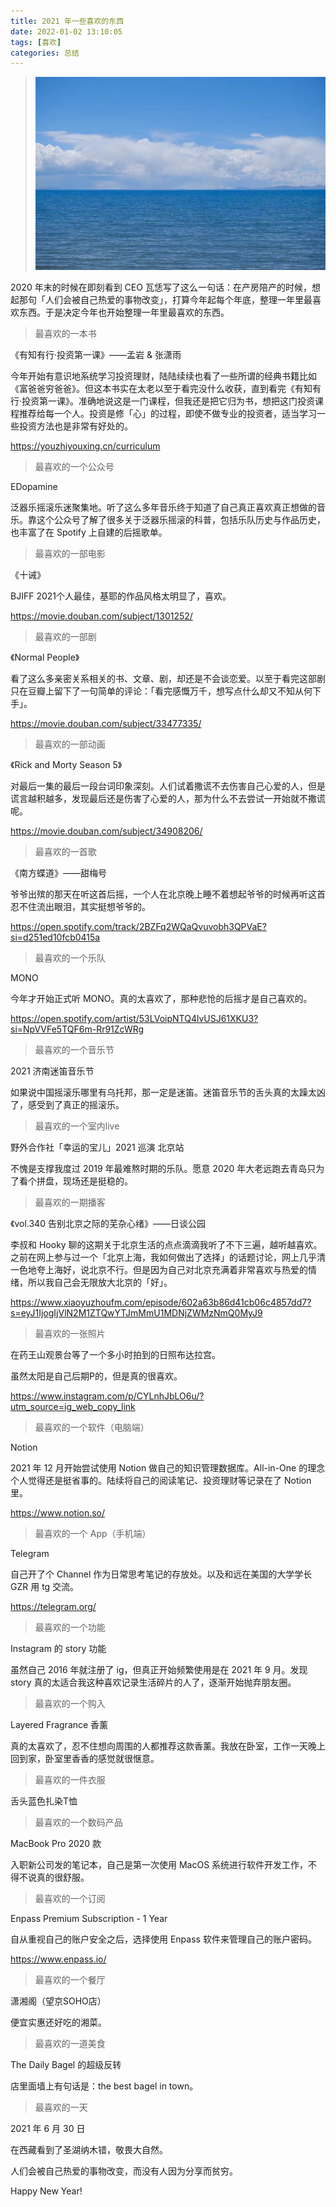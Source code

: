 ```yaml
---
title: 2021 年一些喜欢的东西
date: 2022-01-02 13:10:05
tags: [喜欢]
categories: 总结
---
```


> ![WechatIMG298](https://raw.githubusercontent.com/Wonz5130/My-Private-ImgHost/master/img/WechatIMG298.jpeg)

<!--more-->

2020 年末的时候在即刻看到 CEO 瓦恁写了这么一句话：在产房陪产的时候，想起那句「人们会被自己热爱的事物改变」，打算今年起每个年底，整理一年里最喜欢东西。于是决定今年也开始整理一年里最喜欢的东西。

> 最喜欢的一本书

《有知有行·投资第一课》——孟岩 & 张潇雨

今年开始有意识地系统学习投资理财，陆陆续续也看了一些所谓的经典书籍比如《富爸爸穷爸爸》。但这本书实在太老以至于看完没什么收获，直到看完《有知有行·投资第一课》。准确地说这是一门课程，但我还是把它归为书，想把这门投资课程推荐给每一个人。投资是修「心」的过程，即使不做专业的投资者，适当学习一些投资方法也是非常有好处的。

https://youzhiyouxing.cn/curriculum

> 最喜欢的一个公众号

EDopamine

泛器乐摇滚乐迷聚集地。听了这么多年音乐终于知道了自己真正喜欢真正想做的音乐。靠这个公众号了解了很多关于泛器乐摇滚的科普，包括乐队历史与作品历史，也丰富了在 Spotify 上自建的后摇歌单。

> 最喜欢的一部电影

《十诫》

BJIFF 2021个人最佳，基耶的作品风格太明显了，喜欢。

https://movie.douban.com/subject/1301252/

> 最喜欢的一部剧

《Normal People》

看了这么多亲密关系相关的书、文章、剧，却还是不会谈恋爱。以至于看完这部剧只在豆瓣上留下了一句简单的评论：「看完感慨万千，想写点什么却又不知从何下手」。

https://movie.douban.com/subject/33477335/

> 最喜欢的一部动画

《Rick and Morty Season 5》

对最后一集的最后一段台词印象深刻。人们试着撒谎不去伤害自己心爱的人，但是谎言越积越多，发现最后还是伤害了心爱的人，那为什么不去尝试一开始就不撒谎呢。

https://movie.douban.com/subject/34908206/

> 最喜欢的一首歌

《南方蝶道》——甜梅号

爷爷出殡的那天在听这首后摇，一个人在北京晚上睡不着想起爷爷的时候再听这首忍不住流出眼泪，其实挺想爷爷的。

https://open.spotify.com/track/2BZFq2WQaQvuvobh3QPVaE?si=d251ed10fcb0415a

> 最喜欢的一个乐队

MONO

今年才开始正式听 MONO。真的太喜欢了，那种悲怆的后摇才是自己喜欢的。

https://open.spotify.com/artist/53LVoipNTQ4lvUSJ61XKU3?si=NpVVFe5TQF6m-Rr91ZcWRg

> 最喜欢的一个音乐节

2021 济南迷笛音乐节

如果说中国摇滚乐哪里有乌托邦，那一定是迷笛。迷笛音乐节的舌头真的太躁太凶了，感受到了真正的摇滚乐。

> 最喜欢的一个室内live

野外合作社「幸运的宝儿」2021 巡演 北京站

不愧是支撑我度过 2019 年最难熬时期的乐队。愿意 2020 年大老远跑去青岛只为了看个拼盘，现场还是挺稳的。

> 最喜欢的一期播客

《vol.340 告别北京之际的芜杂心绪》——日谈公园

李叔和 Hooky 聊的这期关于北京生活的点点滴滴我听了不下三遍，越听越喜欢。之前在网上参与过一个「北京上海，我如何做出了选择」的话题讨论，网上几乎清一色地夸上海好，说北京不行。但是因为自己对北京充满着非常喜欢与热爱的情绪，所以我自己会无限放大北京的「好」。

 https://www.xiaoyuzhoufm.com/episode/602a63b86d41cb06c4857dd7?s=eyJ1IjogIjVlN2M1ZTQwYTJmMmU1MDNjZWMzNmQ0MyJ9

> 最喜欢的一张照片

在药王山观景台等了一个多小时拍到的日照布达拉宫。

虽然太阳是自己后期P的，但是真的很喜欢。

https://www.instagram.com/p/CYLnhJbLO6u/?utm_source=ig_web_copy_link

> 最喜欢的一个软件（电脑端）

Notion

2021 年 12 月开始尝试使用 Notion 做自己的知识管理数据库。All-in-One 的理念个人觉得还是挺省事的。陆续将自己的阅读笔记、投资理财等记录在了 Notion 里。

https://www.notion.so/

> 最喜欢的一个 App（手机端）

Telegram

自己开了个 Channel 作为日常思考笔记的存放处。以及和远在美国的大学学长 GZR 用 tg 交流。

https://telegram.org/

> 最喜欢的一个功能

Instagram 的 story 功能

虽然自己 2016 年就注册了 ig，但真正开始频繁使用是在 2021 年 9 月。发现 story 真的太适合我这种喜欢记录生活碎片的人了，逐渐开始抛弃朋友圈。

> 最喜欢的一个购入

Layered Fragrance 香薰

真的太喜欢了，忍不住想向周围的人都推荐这款香薰。我放在卧室，工作一天晚上回到家，卧室里香香的感觉就很惬意。

> 最喜欢的一件衣服

舌头蓝色扎染T恤

> 最喜欢的一个数码产品

MacBook Pro 2020 款

入职新公司发的笔记本，自己是第一次使用 MacOS 系统进行软件开发工作，不得不说真的很舒服。

> 最喜欢的一个订阅

Enpass Premium Subscription - 1 Year

自从重视自己的账户安全之后，选择使用 Enpass 软件来管理自己的账户密码。

https://www.enpass.io/

> 最喜欢的一个餐厅

潇湘阁（望京SOHO店）

便宜实惠还好吃的湘菜。

> 最喜欢的一道美食

The Daily Bagel 的超级反转

店里面墙上有句话是：the best bagel in town。

> 最喜欢的一天

2021 年 6 月 30 日

在西藏看到了圣湖纳木错，敬畏大自然。



人们会被自己热爱的事物改变，而没有人因为分享而贫穷。

Happy New Year!
